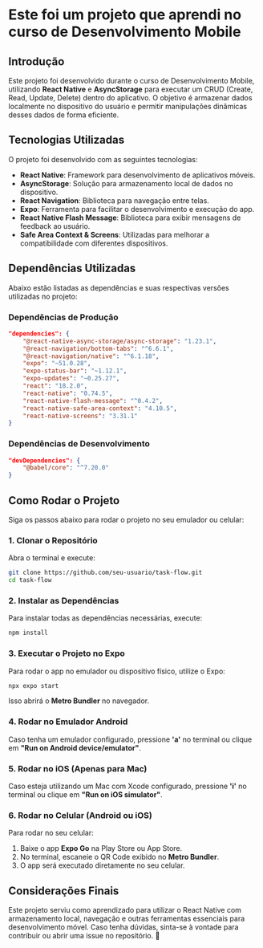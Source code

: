 # Este foi um projeto que aprendi no curso de Desenvolvimento Mobile

## Introdução
Este projeto foi desenvolvido durante o curso de Desenvolvimento Mobile, utilizando **React Native** e **AsyncStorage** para executar um CRUD (Create, Read, Update, Delete) dentro do aplicativo. O objetivo é armazenar dados localmente no dispositivo do usuário e permitir manipulações dinâmicas desses dados de forma eficiente.

## Tecnologias Utilizadas
O projeto foi desenvolvido com as seguintes tecnologias:
- **React Native**: Framework para desenvolvimento de aplicativos móveis.
- **AsyncStorage**: Solução para armazenamento local de dados no dispositivo.
- **React Navigation**: Biblioteca para navegação entre telas.
- **Expo**: Ferramenta para facilitar o desenvolvimento e execução do app.
- **React Native Flash Message**: Biblioteca para exibir mensagens de feedback ao usuário.
- **Safe Area Context & Screens**: Utilizadas para melhorar a compatibilidade com diferentes dispositivos.

## Dependências Utilizadas
Abaixo estão listadas as dependências e suas respectivas versões utilizadas no projeto:

### **Dependências de Produção**
```json
"dependencies": {
    "@react-native-async-storage/async-storage": "1.23.1",
    "@react-navigation/bottom-tabs": "^6.6.1",
    "@react-navigation/native": "^6.1.18",
    "expo": "~51.0.28",
    "expo-status-bar": "~1.12.1",
    "expo-updates": "~0.25.27",
    "react": "18.2.0",
    "react-native": "0.74.5",
    "react-native-flash-message": "^0.4.2",
    "react-native-safe-area-context": "4.10.5",
    "react-native-screens": "3.31.1"
}
```

### **Dependências de Desenvolvimento**
```json
"devDependencies": {
    "@babel/core": "^7.20.0"
}
```

## Como Rodar o Projeto
Siga os passos abaixo para rodar o projeto no seu emulador ou celular:

### **1. Clonar o Repositório**
Abra o terminal e execute:
```sh
git clone https://github.com/seu-usuario/task-flow.git
cd task-flow
```

### **2. Instalar as Dependências**
Para instalar todas as dependências necessárias, execute:
```sh
npm install
```

### **3. Executar o Projeto no Expo**
Para rodar o app no emulador ou dispositivo físico, utilize o Expo:
```sh
npx expo start
```
Isso abrirá o **Metro Bundler** no navegador.

### **4. Rodar no Emulador Android**
Caso tenha um emulador configurado, pressione **'a'** no terminal ou clique em **"Run on Android device/emulator"**.

### **5. Rodar no iOS (Apenas para Mac)**
Caso esteja utilizando um Mac com Xcode configurado, pressione **'i'** no terminal ou clique em **"Run on iOS simulator"**.

### **6. Rodar no Celular (Android ou iOS)**
Para rodar no seu celular:
1. Baixe o app **Expo Go** na Play Store ou App Store.
2. No terminal, escaneie o QR Code exibido no **Metro Bundler**.
3. O app será executado diretamente no seu celular.

## Considerações Finais
Este projeto serviu como aprendizado para utilizar o React Native com armazenamento local, navegação e outras ferramentas essenciais para desenvolvimento móvel. Caso tenha dúvidas, sinta-se à vontade para contribuir ou abrir uma issue no repositório. 🚀

